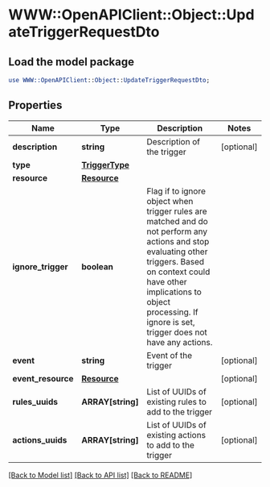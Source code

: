 # WWW::OpenAPIClient::Object::UpdateTriggerRequestDto

## Load the model package
```perl
use WWW::OpenAPIClient::Object::UpdateTriggerRequestDto;
```

## Properties
Name | Type | Description | Notes
------------ | ------------- | ------------- | -------------
**description** | **string** | Description of the trigger | [optional] 
**type** | [**TriggerType**](TriggerType.md) |  | 
**resource** | [**Resource**](Resource.md) |  | 
**ignore_trigger** | **boolean** | Flag if to ignore object when trigger rules are matched and do not perform any actions and stop evaluating other triggers. Based on context could have other implications to object processing. If ignore is set, trigger does not have any actions. | 
**event** | **string** | Event of the trigger | [optional] 
**event_resource** | [**Resource**](Resource.md) |  | [optional] 
**rules_uuids** | **ARRAY[string]** | List of UUIDs of existing rules to add to the trigger | [optional] 
**actions_uuids** | **ARRAY[string]** | List of UUIDs of existing actions to add to the trigger | [optional] 

[[Back to Model list]](../README.md#documentation-for-models) [[Back to API list]](../README.md#documentation-for-api-endpoints) [[Back to README]](../README.md)


